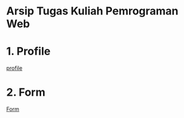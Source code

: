 # Arsip Tugas Kuliah Pemrograman Web

# 1. Profile
[profile](https://raw.githubusercontent.com/atjhoendz/pw-archive/master/Profile/screenshot/profile.png)

# 2. Form
[Form](https://raw.githubusercontent.com/atjhoendz/pw-archive/master/Form/screenshot/form.png)
